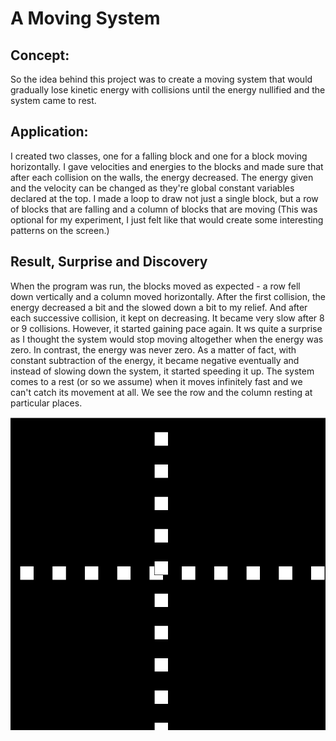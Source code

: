 # A Moving System

## Concept:

So the idea behind this project was to create a moving system that would gradually lose kinetic energy with collisions until the energy nullified and the system came to rest. 

## Application:

I created two classes, one for a falling block and one for a block moving horizontally. I gave velocities and energies to the blocks and made sure that after each collision on the walls, the energy decreased. The energy given and the velocity can be changed as they're global constant variables declared at the top. I made a loop to draw not just a single block, but a row of blocks that are falling and a column of blocks that are moving (This was optional for my experiment, I just felt like that would create some interesting patterns on the screen.)

## Result, Surprise and Discovery

When the program was run, the blocks moved as expected - a row fell down vertically and a column moved horizontally. After the first collision, the energy decreased a bit and the slowed down a bit to my relief. And after each successive collision, it kept on decreasing. It became very slow after 8 or 9 collisions. However, it started gaining pace again. It ws quite a surprise as I thought the system would stop moving altogether when the energy was zero. In contrast, the energy was never zero. As a matter of fact, with constant subtraction of the energy, it became negative eventually and instead of slowing down the system, it started speeding it up. The system comes to a rest (or so we assume) when it moves infinitely fast and we can't catch its movement at all. We see the row and the column resting at particular places.

![](MovingSystem.png)
